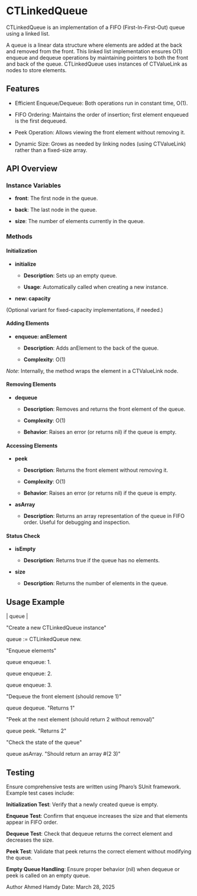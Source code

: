 # CTLinkedQueue
CTLinkedQueue is an implementation of a FIFO (First-In-First-Out) queue using a linked list.

A queue is a linear data structure where elements are added at the back and removed from the front. 
This linked list implementation ensures O(1) enqueue and dequeue operations by maintaining pointers to both the front and back of the queue. 
CTLinkedQueue uses instances of CTValueLink as nodes to store elements.

## Features
- Efficient Enqueue/Dequeue: Both operations run in constant time, O(1).

- FIFO Ordering: Maintains the order of insertion; first element enqueued is the first dequeued.

- Peek Operation: Allows viewing the front element without removing it.

- Dynamic Size: Grows as needed by linking nodes (using CTValueLink) rather than a fixed-size array.

## API Overview
### Instance Variables
- **front**: The first node in the queue.

- **back**: The last node in the queue.

- **size**: The number of elements currently in the queue.

### Methods
#### Initialization
- **initialize**

    - **Description**: Sets up an empty queue.

    - **Usage**: Automatically called when creating a new instance.

- **new: capacity**

(Optional variant for fixed-capacity implementations, if needed.)

#### Adding Elements
- **enqueue: anElement**

    - **Description**: Adds anElement to the back of the queue.

    - **Complexity**: O(1)

_Note_: Internally, the method wraps the element in a CTValueLink node.

#### Removing Elements
- **dequeue**

    - **Description**: Removes and returns the front element of the queue.

    - **Complexity**: O(1)

    - **Behavior**: Raises an error (or returns nil) if the queue is empty.

#### Accessing Elements
- **peek**

    - **Description**: Returns the front element without removing it.

    - **Complexity**: O(1)

    - **Behavior**: Raises an error (or returns nil) if the queue is empty.

- **asArray**

    - **Description**: Returns an array representation of the queue in FIFO order. Useful for debugging and inspection.

#### Status Check
- **isEmpty**

    - **Description**: Returns true if the queue has no elements.

- **size**

    - **Description**: Returns the number of elements in the queue.

## Usage Example

| queue |

"Create a new CTLinkedQueue instance"

queue := CTLinkedQueue new.

"Enqueue elements"

queue enqueue: 1.

queue enqueue: 2.

queue enqueue: 3.

"Dequeue the front element (should remove 1)"

queue dequeue.  "Returns 1"

"Peek at the next element (should return 2 without removal)"

queue peek.     "Returns 2"

"Check the state of the queue"

queue asArray.  "Should return an array #(2 3)"


## Testing

Ensure comprehensive tests are written using Pharo’s SUnit framework. Example test cases include:

**Initialization Test**: Verify that a newly created queue is empty.

**Enqueue Test**: Confirm that enqueue increases the size and that elements appear in FIFO order.

**Dequeue Test**: Check that dequeue returns the correct element and decreases the size.

**Peek Test**: Validate that peek returns the correct element without modifying the queue.

**Empty Queue Handling**: Ensure proper behavior (nil) when dequeue or peek is called on an empty queue.

Author
Ahmed Hamdy
Date: March 28, 2025

